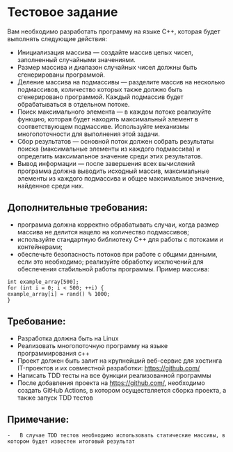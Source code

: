 # Тестовое задание

Вам необходимо разработать программу на языке C++, которая будет выполнять следующие действия: 
-	Инициализация массива — создайте массив целых чисел, заполненный случайными значениями. 
-	Размер массива и диапазон случайных чисел должны быть сгенерированы программой.
-	Деление массива на подмассивы — разделите массив на несколько подмассивов, количество которых также должно быть сгенерировано программой. Каждый подмассив будет обрабатываться в отдельном потоке. 
-	Поиск максимального элемента — в каждом потоке реализуйте функцию, которая будет находить максимальный элемент в соответствующем подмассиве.  Используйте механизмы многопоточности для выполнения этой задачи. 
-	Сбор результатов — основной поток должен собрать результаты поиска (максимальные элементы из каждого подмассива) и определить максимальное значение среди этих результатов. 
-	Вывод информации — после завершения всех вычислений программа должна выводить исходный массив, максимальные элементы из каждого подмассива и общее максимальное значение, найденное среди них. 

## Дополнительные требования: 
-	программа должна корректно обрабатывать случаи, когда размер массива не делится нацело на количество подмассивов; 
-	используйте стандартную библиотеку C++ для работы с потоками и контейнерами; 
-	обеспечьте безопасность потоков при работе с общими данными, если это необходимо; реализуйте обработку исключений для обеспечения стабильной работы программы.
	Пример массива:

```
int example_array[500];
for (int i = 0; i < 500; ++i) {
example_array[i] = rand() % 1000;
}
```

## Требование:
-	Разработка должна быть на Linux
-	Реализовать многопоточную программу на языке программирования с++
-	Проект должен быть залит на крупнейший веб-сервис для хостинга IT-проектов и их совместной разработки: https://github.com/
-	Написать TDD тесты на все функции реализованной программы
-	После добавления проекта на https://github.com/, необходимо создать GitHub Actions, в котором осуществляется сборка проекта, а также запуск TDD тестов
  
## Примечание:
	-	В случае TDD тестов необходимо использовать статические массивы, в котором будет известен итоговый результат
